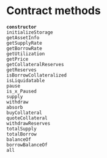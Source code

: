 # Contract methods

<pre><code><strong>constructor
</strong>initializeStorage
getAssetInfo
getSupplyRate
getBorrowRate
getUtilization
getPrice
getCollateralReserves
getReserves
isBorrowCollateralized
isLiquidatable
pause
is_x_Paused
supply
withdraw
absorb
buyCollateral
quoteCollateral
withdrawReserves
totalSupply
totalBorrow
balanceOf
borrowBalanceOf
all
</code></pre>
